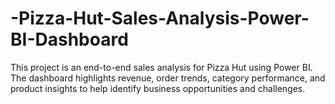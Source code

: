 # -Pizza-Hut-Sales-Analysis-Power-BI-Dashboard
This project is an end-to-end sales analysis for Pizza Hut using Power BI. The dashboard highlights revenue, order trends, category performance, and product insights to help identify business opportunities and challenges.
